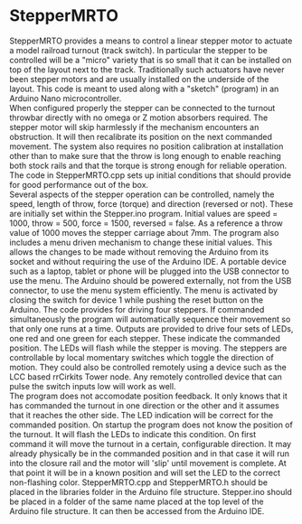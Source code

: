 # StepperMRTO
StepperMRTO provides a means to control a linear stepper motor to actuate a model railroad turnout (track switch). In particular the stepper to be controlled will be a "micro" variety that is so small that it can be installed on top of the layout next to the track. Traditionally such actuators have never been stepper motors and are usually installed on the underside of the layout. This code is meant to used along with a "sketch" (program) in an Arduino Nano microcontroller.  
When configured properly the stepper can be connected to the turnout throwbar directly with no omega or Z motion absorbers required. The stepper motor will skip harmlessly if the mechanism encounters an obstruction. It will then recalibrate its position on the next commanded movement. The system also requires no position calibration at installation other than to make sure that the throw is long enough to enable reaching both stock rails and that the torque is strong enough for reliable operation. The code in StepperMRTO.cpp sets up initial conditions that should provide for good performance out of the box.  
Several aspects of the stepper operation can be controlled, namely the speed, length of throw, force (torque) and direction (reversed or not). These are initially set within the Stepper.ino program. Initial values are speed = 1000, throw = 500, force = 1500, reversed = false. As a reference a throw value of 1000 moves the stepper carriage about 7mm.
The program also includes a menu driven mechanism to change these initial values. This allows the changes to be made without removing the Arduino from its socket and without requiring the use of the Arduino IDE. A portable device such as a laptop, tablet or phone will be plugged into the USB connector to use the menu. The Arduino should be powered externally, not from the USB connector, to use the menu system efficiently. The menu is activated by closing the switch for device 1 while pushing the reset button on the Arduino.
The code provides for driving four steppers. If commanded simultaneously the program will automatically sequence their movement so that only one runs at a time. Outputs are provided to drive four sets of LEDs, one red and one green for each stepper. These indicate the commanded position. The LEDs will flash while the stepper is moving.
The steppers are controllable by local momentary switches which toggle the direction of motion. They could also be controlled remotely using a device such as the LCC based rrCirkits Tower node. Any remotely controlled device that can pulse the switch inputs low will work as well.  
The program does not accomodate position feedback. It only knows that it has commanded the turnout in one direction or the other and it assumes that it reaches the other side. The LED indication will be correct for the commanded position. On startup the program does not know the position of the turnout. It will flash the LEDs to indicate this condition. On first command it will move the turnout in a certain, configurable direction. It may already physically be in the commanded position and in that case it will run into the closure rail and the motor will 'slip' until movement is complete. At that point it will be in a known position and will set the LED to the correct non-flashing color.
StepperMRTO.cpp and StepperMRTO.h should be placed in the libraries folder in the Arduino file structure. Stepper.ino should be placed in a folder of the same name placed at the top level of the Arduino file structure. It can then be accessed from the Arduino IDE.
